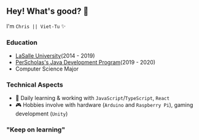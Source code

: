 ## Hey! What's good? 👋

<!--
**chrisvo3/chrisvo3** is a ✨ _special_ ✨ repository because its `README.md` (this file) appears on your GitHub profile.

Here are some ideas to get you started:

- 🔭 I’m currently working on ...
- 🌱 I’m currently learning ...
- 👯 I’m looking to collaborate on ...
- 🤔 I’m looking for help with ...
- 💬 Ask me about ...
- 📫 How to reach me: ...
- 😄 Pronouns: ...
- ⚡ Fun fact: ...
-->

I'm `Chris || Viet-Tu` ✨

### Education
* [LaSalle University](https://www.lasalle.edu)(2014 - 2019)
* [PerScholas's Java Development Program](https://perscholas.org/courses/full-stack-java-developer/full-stack-java-developer-powered-by-teksystems-philly/)(2019 - 2020)
* Computer Science Major

### Technical Aspects
- 💼 Daily learning & working with `JavaScript`/`TypeScript`, `React`
- 🎮 Hobbies involve with hardware (`Arduino` and `Raspberry Pi`), gaming development (`Unity`)

### "Keep on learning"
